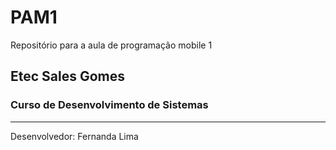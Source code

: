 # PAM1
Repositório para a aula de programação mobile 1

## Etec Sales Gomes
### Curso de Desenvolvimento de Sistemas

---
Desenvolvedor: Fernanda Lima
